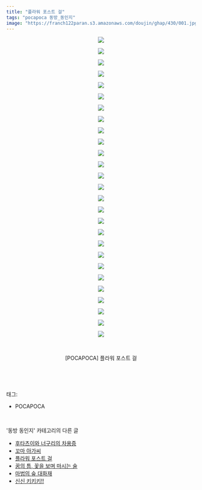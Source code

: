 ```yaml
---
title: "플라워 포스트 걸"
tags: "pocapoca 동방_동인지"
image: "https://franch122paran.s3.amazonaws.com/doujin/ghap/430/001.jpg"
---
```

<div class="article">
<p style="text-align: center; clear: none; float: none;"><img src="{{ site.imgserver7 }}/ghap/430/001.jpg"/></p>
<p style="text-align: center; clear: none; float: none;"><img src="{{ site.imgserver7 }}/ghap/430/002.jpg"/></p>
<p style="text-align: center; clear: none; float: none;"><img src="{{ site.imgserver7 }}/ghap/430/003.jpg"/></p>
<p style="text-align: center; clear: none; float: none;"><img src="{{ site.imgserver7 }}/ghap/430/004.jpg"/></p>
<p style="text-align: center; clear: none; float: none;"><img src="{{ site.imgserver7 }}/ghap/430/005.jpg"/></p>
<p style="text-align: center; clear: none; float: none;"><img src="{{ site.imgserver7 }}/ghap/430/006.jpg"/></p>
<p style="text-align: center; clear: none; float: none;"><img src="{{ site.imgserver7 }}/ghap/430/007.jpg"/></p>
<p style="text-align: center; clear: none; float: none;"><img src="{{ site.imgserver7 }}/ghap/430/008.jpg"/></p>
<p style="text-align: center; clear: none; float: none;"><img src="{{ site.imgserver7 }}/ghap/430/009.jpg"/></p>
<p style="text-align: center; clear: none; float: none;"><img src="{{ site.imgserver7 }}/ghap/430/010.jpg"/></p>
<p style="text-align: center; clear: none; float: none;"><img src="{{ site.imgserver7 }}/ghap/430/011.jpg"/></p>
<p style="text-align: center; clear: none; float: none;"><img src="{{ site.imgserver7 }}/ghap/430/012.jpg"/></p>
<p style="text-align: center; clear: none; float: none;"><img src="{{ site.imgserver7 }}/ghap/430/013.jpg"/></p>
<p style="text-align: center; clear: none; float: none;"><img src="{{ site.imgserver7 }}/ghap/430/014.jpg"/></p>
<p style="text-align: center; clear: none; float: none;"><img src="{{ site.imgserver7 }}/ghap/430/015.jpg"/></p>
<p style="text-align: center; clear: none; float: none;"><img src="{{ site.imgserver7 }}/ghap/430/016.jpg"/></p>
<p style="text-align: center; clear: none; float: none;"><img src="{{ site.imgserver7 }}/ghap/430/017.jpg"/></p>
<p style="text-align: center; clear: none; float: none;"><img src="{{ site.imgserver7 }}/ghap/430/018.jpg"/></p>
<p style="text-align: center; clear: none; float: none;"><img src="{{ site.imgserver7 }}/ghap/430/019.jpg"/></p>
<p style="text-align: center; clear: none; float: none;"><img src="{{ site.imgserver7 }}/ghap/430/020.jpg"/></p>
<p style="text-align: center; clear: none; float: none;"><img src="{{ site.imgserver7 }}/ghap/430/021.jpg"/></p>
<p style="text-align: center; clear: none; float: none;"><img src="{{ site.imgserver7 }}/ghap/430/022.jpg"/></p>
<p style="text-align: center; clear: none; float: none;"><img src="{{ site.imgserver7 }}/ghap/430/023.jpg"/></p>
<p style="text-align: center; clear: none; float: none;"><img src="{{ site.imgserver7 }}/ghap/430/024.jpg"/></p>
<p style="text-align: center; clear: none; float: none;"><img src="{{ site.imgserver7 }}/ghap/430/025.jpg"/></p>
<p style="text-align: center; clear: none; float: none;"><img src="{{ site.imgserver7 }}/ghap/430/026.jpg"/></p>
<p style="text-align: center; clear: none; float: none;"><img src="{{ site.imgserver7 }}/ghap/430/027.jpg"/></p>
<p style="text-align: center; clear: none; float: none;"><br/></p>
<p style="text-align: center; clear: none; float: none;">[POCAPOCA] 플라워 포스트 걸</p>
<p><br/></p>
</div><br/>
<div class="tagTrail">
<p>태그: </p>
<ul>
<li>POCAPOCA</li>
</ul>
</div><br/>
<div class="another">
<p>'동방 동인지' 카테고리의 다른 글</p>
<ul>
<li><a href="/ghap_433">후타츠이와 너구리의 차용증</a></li>
<li><a href="/ghap_432">꼬마 아가씨</a></li>
<li><a href="/ghap_430">플라워 포스트 걸</a></li>
<li><a href="/ghap_429">꿈의 틈, 꽃을 보며 마시는 술</a></li>
<li><a href="/ghap_428">마법의 숲 대화재</a></li>
<li><a href="/ghap_426">신신 키키키!!</a></li>
</ul>
</div><br/>
<div class="cb_module cb_fluid">
<div class="cb_wrt cb_profile">
</div><!-- commentList close -->
</div><br/>
